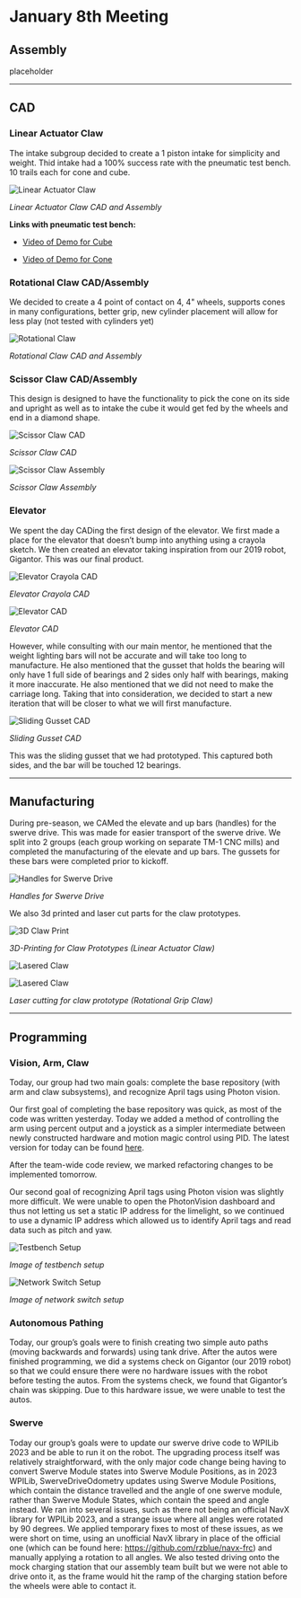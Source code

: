 # January 8th Meeting

## Assembly

placeholder

*****

## CAD

### Linear Actuator Claw
The intake subgroup decided to create a 1 piston intake for simplicity and weight. Thid intake had a 100% success rate with the pneumatic test bench. 10 trails each for cone and cube.  

![Linear Actuator Claw](images/Day2/linearActuatorClawDay2.png)

*Linear Actuator Claw CAD and Assembly*

**Links with pneumatic test bench:**

* [Video of Demo for Cube](https://lbschools-my.sharepoint.com/:v:/g/personal/201196108_lbschools_net/EZ_EcZnyBDpEtSZtehS95C4BMwG3_zPayoi-lbAWh9hYQw?e=UaPZtq)

* [Video of Demo for Cone](https://drive.google.com/file/d/1VSm65yeaJ_1Ksp8jqj-Sp_O3lRGFJe8G/view?usp=share_link)

### Rotational Claw CAD/Assembly

We decided to create a 4 point of contact on 4, 4" wheels, supports cones in many configurations, better grip, new cylinder placement will allow for less play (not tested with cylinders yet)  

![Rotational Claw](images/Day2/rotationalClawDay2.png)

*Rotational Claw CAD and Assembly*

### Scissor Claw CAD/Assembly

This design is designed to have the functionality to pick the cone on its side and upright as well as to  intake the cube it would get fed by the wheels and end in a diamond shape.  

![Scissor Claw CAD](images/Day2/scissorClawCAD.png)

*Scissor Claw CAD*

![Scissor Claw Assembly](images/Day2/scissorClawAssembly.png)

*Scissor Claw Assembly*

### Elevator

We spent the day CADing the first design of the elevator. We first made a place for the elevator that doesn’t bump into anything using a crayola sketch. We then created an elevator taking inspiration from our 2019 robot, Gigantor. This was our final product.  

![Elevator Crayola CAD](images/Day2/elevatorCrayolaDay2.png)

*Elevator Crayola CAD*

![Elevator CAD](images/Day2/elevatorCADDay2.png)

*Elevator CAD*

However, while consulting with our main mentor, he mentioned that the weight lighting bars will not be accurate and will take too long to manufacture. He also mentioned that the gusset that holds the bearing will only have 1 full side of bearings and 2 sides only half with bearings, making it more inaccurate. He also mentioned that we did not need to make the carriage long. Taking that into consideration, we decided to start a new iteration that will be closer to what we will first manufacture. 

![Sliding Gusset CAD](images/Day2/slidingGussetCADDay2.png)

*Sliding Gusset CAD*

This was the sliding gusset that we had prototyped. This captured both sides, and the bar will be touched 12 bearings.  

*****

## Manufacturing

During pre-season, we CAMed the elevate and up bars (handles) for the swerve drive. This was made for easier transport of the swerve drive. We split into 2 groups (each group working on separate TM-1 CNC mills) and completed the manufacturing of the elevate and up bars. The gussets for these bars were completed prior to kickoff. 

![Handles for Swerve Drive](images/Day1/mfghandlesDay2.png)

*Handles for Swerve Drive*

We also 3d printed and laser cut parts for the claw prototypes. 

![3D Claw Print](images/Day2/mfgprintDay2.png)

*3D-Printing for Claw Prototypes (Linear Actuator Claw)*

![Lasered Claw](images/Day2/mfglaserDay2a.png)

![Lasered Claw](images/Day2/mfglaserDay2b.png)

*Laser cutting for claw prototype (Rotational Grip Claw)*

*****

## Programming

### Vision, Arm, Claw

Today, our group had two main goals: complete the base repository (with arm and claw subsystems), and recognize April tags using Photon vision. 

Our first goal of completing the base repository was quick, as most of the code was written yesterday. Today we added a method of controlling the arm using percent output and a joystick as a simpler intermediate between newly constructed hardware and motion magic control using PID. The latest version for today can be found [here](https://github.com/nerdherd/ChargedUp2023/tree/387af596c2bf5fcec82245eb6617aae20f59fdf3). 

After the team-wide code review, we marked refactoring changes to be implemented tomorrow. 

Our second goal of recognizing April tags using Photon vision was slightly more difficult. We were unable to open the PhotonVision dashboard and thus not letting us set a static IP address for the limelight, so we continued to use a dynamic IP address which allowed us to identify April tags and read data such as pitch and yaw. 

![Testbench Setup](images/Day2/testbenchSetup.png)

*Image of testbench setup*

![Network Switch Setup](images/Day2/networkSwitchSetup.png)

*Image of network switch setup*

### Autonomous Pathing

Today, our group’s goals were to finish creating two simple auto paths (moving backwards and forwards) using tank drive. After the autos were finished programming, we did a systems check on Gigantor (our 2019 robot) so that we could ensure there were no hardware issues with the robot before testing the autos. From the systems check, we found that Gigantor’s chain was skipping. Due to this hardware issue, we were unable to test the autos.  

### Swerve

Today our group’s goals were to update our swerve drive code to WPILib 2023 and be able to run it on the robot. The upgrading process itself was relatively straightforward, with the only major code change being having to convert Swerve Module states into Swerve Module Positions, as in 2023 WPILib, SwerveDriveOdometry updates using Swerve Module Positions, which contain the distance travelled and the angle of one swerve module, rather than Swerve Module States, which contain the speed and angle instead. We ran into several issues, such as there not being an official NavX library for WPILib 2023, and a strange issue where all angles were rotated by 90 degrees. We applied temporary fixes to most of these issues, as we were short on time, using an unofficial NavX library in place of the official one (which can be found here: https://github.com/rzblue/navx-frc) and manually applying a rotation to all angles. We also tested driving onto the mock charging station that our assembly team built but we were not able to drive onto it, as the frame would hit the ramp of the charging station before the wheels were able to contact it. 
